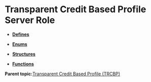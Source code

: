 # Transparent Credit Based Profile Server Role

-   **[Defines](GUID-BE8DC60B-C040-45E7-B672-E1D7E41AF693.md)**  

-   **[Enums](GUID-9DEF50C1-043E-4AF2-B347-EB012A843637.md)**  

-   **[Structures](GUID-C64524AB-A096-439F-822F-589F1DD85ED8.md)**  

-   **[Functions](GUID-775797D8-E962-49BA-80EA-86C4074DC647.md)**  


**Parent topic:**[Transparent Credit Based Profile \(TRCBP\)](GUID-757672FA-34FD-4D71-9D93-1E25E342A036.md)


